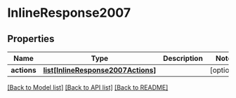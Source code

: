# InlineResponse2007

## Properties
Name | Type | Description | Notes
------------ | ------------- | ------------- | -------------
**actions** | [**list[InlineResponse2007Actions]**](InlineResponse2007Actions.md) |  | [optional] 

[[Back to Model list]](../README.md#documentation-for-models) [[Back to API list]](../README.md#documentation-for-api-endpoints) [[Back to README]](../README.md)


